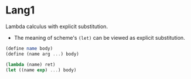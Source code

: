 # Lang1

Lambda calculus with explicit substitution.

- The meaning of scheme's `(let)` can be viewed as explicit substitution.

```scheme
(define name body)
(define (name arg ...) body)

(lambda (name) ret)
(let ((name exp) ...) body)
```

